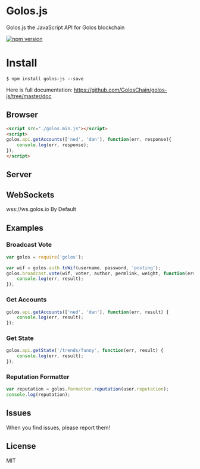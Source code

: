 # Golos.js
Golos.js the JavaScript API for Golos blockchain

[![npm version](https://badge.fury.io/js/golos-js.svg)](https://badge.fury.io/js/golos-js)

# Install
```
$ npm install golos-js --save
```

Here is full documentation:
https://github.com/GolosChain/golos-js/tree/master/doc

## Browser 
```html 
<script src="./golos.min.js"></script>
<script>
golos.api.getAccounts(['ned', 'dan'], function(err, response){
    console.log(err, response);
});
</script>
```

## Server

## WebSockets
wss://ws.golos.io By Default<br/>

## Examples
### Broadcast Vote
```js
var golos = require('golos');

var wif = golos.auth.toWif(username, password, 'posting');
golos.broadcast.vote(wif, voter, author, permlink, weight, function(err, result) {
	console.log(err, result);
});
```

### Get Accounts
```js
golos.api.getAccounts(['ned', 'dan'], function(err, result) {
	console.log(err, result);
});
```

### Get State
```js 
golos.api.getState('/trends/funny', function(err, result) {
	console.log(err, result);
});
```

### Reputation Formatter
```js 
var reputation = golos.formatter.reputation(user.reputation);
console.log(reputation);
```

## Issues
When you find issues, please report them!

## License
MIT
